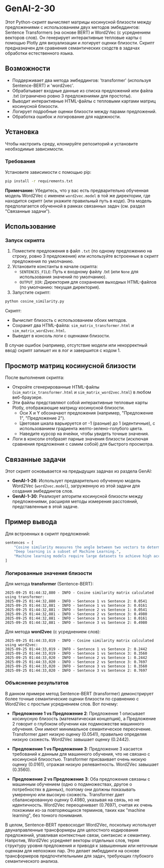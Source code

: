 # GenAI-2-30

Этот Python-скрипт вычисляет матрицы косинусной близости между предложениями с использованием двух методов эмбеддингов: Sentence Transformers (на основе BERT) и Word2Vec (с усреднением векторов слов). Он генерирует интерактивные тепловые карты с помощью Plotly для визуализации и логирует оценки близости. Скрипт предназначен для сравнения семантических сходств в задачах обработки естественного языка.

## Возможности
- Поддерживает два метода эмбеддингов: 'transformer' (используя Sentence-BERT) и 'word2vec'.
- Обрабатывает входные данные из списка предложений или файла .txt (ограничено ровно 3 предложениями для простоты).
- Выводит интерактивные HTML-файлы с тепловыми картами матриц косинусной близости.
- Логирует подробные оценки близости между парами предложений.
- Обработка ошибок и логирование для надежности.

## Установка

Чтобы настроить среду, клонируйте репозиторий и установите необходимые зависимости.

### Требования
Установите зависимости с помощью pip:

```bash
pip install -r requirements.txt
```

**Примечание:** Убедитесь, что у вас есть предварительно обученная модель Word2Vec с именем `word2vec.model` в той же директории, где находится скрипт (или укажите правильный путь в коде). Эта модель предполагается обученной в рамках связанных задач (см. раздел "Связанные задачи").

## Использование

### Запуск скрипта
1. Поместите предложения в файл `.txt` (по одному предложению на строку, ровно 3 предложения) или используйте встроенные в скрипт предложения по умолчанию.
2. Установите константы в начале скрипта:
   - `SENTENCES_FILE`: Путь к входному файлу .txt (или `None` для использования значений по умолчанию).
   - `OUTPUT_DIR`: Директория для сохранения выходных HTML-файлов (по умолчанию: текущая директория).
3. Запустите скрипт:

```bash
python cosine_similarity.py
```

Скрипт:
- Вычислит близость с использованием обоих методов.
- Сохранит два HTML-файла: `sim_matrix_transformer.html` и `sim_matrix_word2vec.html`.
- Выведет в консоль логи с оценками близости.

В случае ошибок (например, отсутствие модели или некорректный ввод) скрипт запишет их в лог и завершится с кодом 1.

## Просмотр матриц косинусной близости

После выполнения скрипта:
- Откройте сгенерированные HTML-файлы (`sim_matrix_transformer.html` и `sim_matrix_word2vec.html`) в любом веб-браузере.
- Эти файлы представляют собой интерактивные тепловые карты Plotly, отображающие матрицу косинусной близости.
  - Оси X и Y обозначают предложения (например, "Предложение 1", "Предложение 2").
  - Цветовая шкала варьируется от -1 (разные) до 1 (идентичные), с использованием градиента желто-зелено-голубого цвета.
  - Наведите курсор на ячейки, чтобы увидеть точные значения.
- Логи в консоли отобразят парные значения близости (исключая сравнения предложения с самим собой) для быстрого просмотра.

## Связанные задачи

Этот скрипт основывается на предыдущих задачах из раздела GenAI:
- **GenAI-1-26**: Использует предварительно обученную модель Word2Vec (`word2vec.model`), загруженную из этой задачи для создания эмбеддингов слов.
- **GenAI-1-30**: Реализует алгоритм косинусной близости между предложениями, расширяя методы измерения расстояний, представленные в этой задаче.

## Пример вывода

Для встроенных в скрипт предложений:

```python
sentences = [
    "Cosine similarity measures the angle between two vectors to determine their similarity",
    "Deep learning is a subset of Machine Learning.",
    "Machine learning models require large datasets to achieve high accuracy"
]
```

### Логированные значения близости

Для метода **transformer** (Sentence-BERT):
```
2025-09-25 01:44:32,880 - INFO - Cosine similarity matrix calculated using transformer:
2025-09-25 01:44:32,880 - INFO - Sentence 1 vs Sentence 2: 0.0541
2025-09-25 01:44:32,881 - INFO - Sentence 1 vs Sentence 3: 0.0161
2025-09-25 01:44:32,881 - INFO - Sentence 2 vs Sentence 1: 0.0541
2025-09-25 01:44:32,881 - INFO - Sentence 2 vs Sentence 3: 0.4980
2025-09-25 01:44:32,881 - INFO - Sentence 3 vs Sentence 1: 0.0161
2025-09-25 01:44:32,881 - INFO - Sentence 3 vs Sentence 2: 0.4980
```

Для метода **word2vec** (с усреднением слов):
```
2025-09-25 01:44:33,019 - INFO - Cosine similarity matrix calculated using word2vec:
2025-09-25 01:44:33,019 - INFO - Sentence 1 vs Sentence 2: 0.2442
2025-09-25 01:44:33,019 - INFO - Sentence 1 vs Sentence 3: 0.3560
2025-09-25 01:44:33,020 - INFO - Sentence 2 vs Sentence 1: 0.2442
2025-09-25 01:44:33,020 - INFO - Sentence 2 vs Sentence 3: 0.7697
2025-09-25 01:44:33,020 - INFO - Sentence 3 vs Sentence 1: 0.3560
2025-09-25 01:44:33,020 - INFO - Sentence 3 vs Sentence 2: 0.7697
```

### Объяснение результатов
В данном примере метод Sentence-BERT (transformer) демонстрирует более точные семантические оценки близости по сравнению с Word2Vec с простым усреднением слов. Вот почему:

- **Предложение 1 vs Предложение 2**: Предложение 1 описывает косинусную близость (математическая концепция), а Предложение 2 говорит о глубоком обучении как подмножестве машинного обучения. Они имеют минимальное семантическое пересечение. Transformer дает низкую оценку (0.0541), правильно определяя низкую схожесть. Word2Vec завышает оценку (0.2442).

- **Предложение 1 vs Предложение 3**: Предложение 3 касается требований к данным для машинного обучения, что не связано с косинусной близостью. Transformer присваивает очень низкую оценку (0.0161), отражая низкую релевантность. Word2Vec завышает (0.3560).

- **Предложение 2 vs Предложение 3**: Оба предложения связаны с машинным обучением (одно о подмножествах, другое о потребностях в данных), поэтому они должны показывать умеренную или высокую схожесть. Transformer дает сбалансированную оценку 0.4980, указывая на связь, но не идентичность. Word2Vec переоценивает (0.7697), считая их очень похожими из-за повторяющихся терминов, таких как "machine learning", без тонкого понимания.

В целом, Sentence-BERT превосходит Word2Vec, поскольку использует двунаправленные трансформеры для целостного кодирования предложений, улавливая контекстные связи, синтаксис и семантику. Напротив, Word2Vec усредняет векторы отдельных слов, теряя структуру уровня предложения и приводя к завышенным или неточным оценкам для непохожих пар. Это делает эмбеддинги на основе трансформеров предпочтительными для задач, требующих глубокого семантического анализа.
